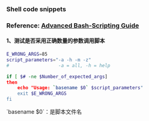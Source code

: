 ### Shell code snippets
### Reference: [Advanced Bash-Scripting Guide](https://tldp.org/LDP/abs/html/index.html)


#### 1、测试是否采用正确数量的参数调用脚本

```bash
E_WRONG_ARGS=85
script_parameters="-a -h -m -z"
#                  -a = all, -h = help

if [ $# -ne $Number_of_expected_args]
then
    echo "Usage: `basename $0` $script_parameters"
    exit $E_WRONG_ARGS
fi
```

\`basename \$0\`：是脚本文件名
